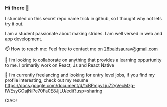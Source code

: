 ### Hi there 👋

<!--
**SauravBaid/SauravBaid** is a ✨ _special_ ✨ repository because its `README.md` (this file) appears on your GitHub profile.

Here are some ideas to get you started:

- 🔭 I’m currently working on ...
- 🌱 I’m currently learning ...
- 👯 I’m looking to collaborate on ...
- 🤔 I’m looking for help with ...
- 💬 Ask me about ...
- 📫 How to reach me: ...
- 😄 Pronouns: ...
- ⚡ Fun fact: ...
-->

I stumbled on this secret repo name trick in github, so I thought why not lets try it out. 

I am a student passionate about making strides. I am well versed in web and app development.

📫 How to reach me:  Feel free to contact me on 28baidsaurav@gmail.com

👯 I’m looking to collaborate on anything that provides a learning oppurtunity to me. I primarily work on React, Js and React Native

🔭 I’m currently freelancing and looking for entry level jobs, if you find my profile interesting, check out my resume
https://docs.google.com/document/d/1xBPmpvLju72yVecMzg-IWEsyGOajNiPe70Fa0E8JjLU/edit?usp=sharing

CIAO!

